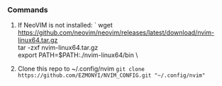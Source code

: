 ### Commands
1. If NeoVIM is not installed:
`
wget https://github.com/neovim/neovim/releases/latest/download/nvim-linux64.tar.gz \
tar -zxf nvim-linux64.tar.gz \
export PATH=$PATH:./nvim-linux64/bin \

2. Clone this repo to ~/.config/nvim
`
git clone https://github.com/EZMONYI/NVIM_CONFIG.git "~/.config/nvim"
`
